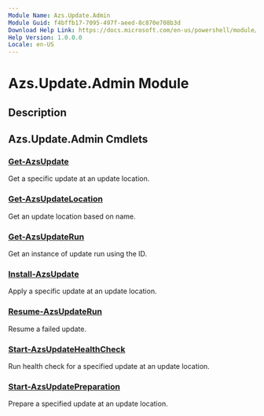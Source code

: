 ```yaml
---
Module Name: Azs.Update.Admin
Module Guid: f4bffb17-7095-497f-aeed-8c870e708b3d
Download Help Link: https://docs.microsoft.com/en-us/powershell/module/azs.update.admin
Help Version: 1.0.0.0
Locale: en-US
---
```


# Azs.Update.Admin Module
## Description


## Azs.Update.Admin Cmdlets
### [Get-AzsUpdate](Get-AzsUpdate.md)
Get a specific update at an update location.

### [Get-AzsUpdateLocation](Get-AzsUpdateLocation.md)
Get an update location based on name.

### [Get-AzsUpdateRun](Get-AzsUpdateRun.md)
Get an instance of update run using the ID.

### [Install-AzsUpdate](Install-AzsUpdate.md)
Apply a specific update at an update location.

### [Resume-AzsUpdateRun](Resume-AzsUpdateRun.md)
Resume a failed update.

### [Start-AzsUpdateHealthCheck](Start-AzsUpdateHealthCheck.md)
Run health check for a specified update at an update location.

### [Start-AzsUpdatePreparation](Start-AzsUpdatePreparation.md)
Prepare a specified update at an update location.

